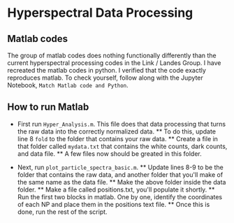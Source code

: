 # Hyperspectral Data Processing

## Matlab codes
The group of matlab codes does nothing functionally differently than the current hyperspectral processing codes in the Link / Landes Group. I have recreated the matlab codes in python. I verified that the code exactly reproduces matlab. To check yourself, follow along with the Jupyter Notebook, `Match Matlab code and Python`.

## How to run Matlab
* First run `Hyper_Analysis.m`. This file does that data processing that turns the raw data into the correctly normalized data.
** To do this, update line 8 `fold` to the folder that contains your raw data.
** Create a file in that folder called `mydata.txt` that contains the white counts, dark counts, and data file.
** A few files now should be greated in this folder.

* Next, run `plot_particle_spectra_basic.m`.
** Update lines 8-9 to be the folder that contains the raw data, and another folder that you'll make of the same name as the data file.
** Make the above folder inside the data folder.
** Make a file called positions.txt, you'll populate it shortly.
** Run the first two blocks in matlab. One by one, identify the coordinates of each NP and place them in the positions text file.
** Once this is done, run the rest of the script.

